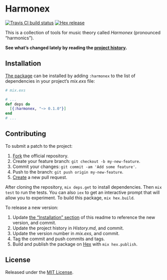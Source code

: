 # Harmonex

[<img alt="Travis CI build status" src="https://secure.travis-ci.org/njonsson/harmonex.svg?branch=master" />][Travis-CI-build-status]
[<img alt="Hex release" src="https://img.shields.io/hexpm/v/harmonex.svg" />][Hex-release]

This is a collection of tools for music theory called _Harmonex_ (pronounced
“harmonics”).

**See what’s changed lately by reading the [project history][project-history].**

## Installation

[The package](https://hex.pm/packages/harmonex) can be installed by adding
`:harmonex` to the list of dependencies in your project’s _mix.exs_ file:

```elixir
# mix.exs

# ...
def deps do
  [{:harmonex, "~> 0.1.0"}]
end
# ...
```

## Contributing

To submit a patch to the project:

1. [Fork][fork-project] the official repository.
2. Create your feature branch: `git checkout -b my-new-feature`.
3. Commit your changes: `git commit -am 'Add some feature'`.
4. Push to the branch: `git push origin my-new-feature`.
5. [Create][compare-project-branches] a new pull request.

After cloning the repository, `mix deps.get` to install dependencies. Then
`mix test` to run the tests. You can also `iex` to get an interactive prompt that
will allow you to experiment. To build this package, `mix hex.build`.

To release a new version:

1. Update [the “Installation” section](#installation) of this readme to reference
   the new version, and commit.
2. Update the project history in _History.md_, and commit.
3. Update the version number in _mix.exs_, and commit.
4. Tag the commit and push commits and tags.
5. Build and publish the package on [Hex](Hex-release) with `mix hex.publish`.

## License

Released under the [MIT License][MIT-License].

[Travis-CI-build-status]:      http://travis-ci.org/njonsson/harmonex                      "Travis CI build status for ‘Harmonex’"
[Hex-release]:                 https://hex.pm/packages/harmonex                            "Hex release of ‘Harmonex’"
[project-history]:             https://github.com/njonsson/harmonex/blob/master/History.md "‘Harmonex’ project history"
[fork-project]:                https://github.com/njonsson/harmonex/fork                   "Fork the official repository of ‘Harmonex’"
[compare-project-branches]:    https://github.com/njonsson/harmonex/compare                "Compare branches of ‘Harmonex’ repositories"
[MIT-License]:                 http://github.com/njonsson/harmonex/blob/master/License.md  "MIT License claim for ‘Harmonex’"
